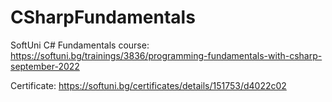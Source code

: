 # CSharpFundamentals
 
SoftUni C# Fundamentals course:
https://softuni.bg/trainings/3836/programming-fundamentals-with-csharp-september-2022

Certificate: https://softuni.bg/certificates/details/151753/d4022c02
